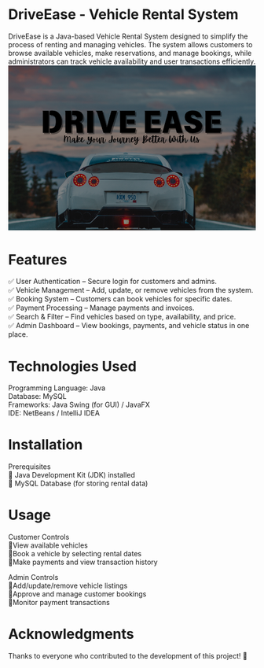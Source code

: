 # DriveEase - Vehicle Rental System
DriveEase is a Java-based Vehicle Rental System designed to simplify the process of renting and managing vehicles. The system allows customers to browse available vehicles, make reservations, and manage bookings, while administrators can track vehicle availability and user transactions efficiently.
![snakeX screenshot](src/backgroundAndicons/7.png)
# Features
✅ User Authentication – Secure login for customers and admins.    
✅ Vehicle Management – Add, update, or remove vehicles from the system.                                       
✅ Booking System – Customers can book vehicles for specific dates.                                                          
✅ Payment Processing – Manage payments and invoices.                                                         
✅ Search & Filter – Find vehicles based on type, availability, and price.                                     
✅ Admin Dashboard – View bookings, payments, and vehicle status in one place.          
# Technologies Used
Programming Language: Java                                                                                                                     
Database: MySQL                                                                                                                    
Frameworks: Java Swing (for GUI) / JavaFX                                                                                  
IDE: NetBeans / IntelliJ IDEA
# Installation
Prerequisites                                                                                                                            
🔹 Java Development Kit (JDK) installed                                                                                          
🔹 MySQL Database (for storing rental data)
# Usage
Customer Controls                                                                                                                             
🔹View available vehicles                                                                                                                   
🔹Book a vehicle by selecting rental dates                                                                                                     
🔹Make payments and view transaction history

Admin Controls                                                                                                                             
🔹Add/update/remove vehicle listings                                                                                                    
🔹Approve and manage customer bookings                                                                                                                
🔹Monitor payment transactions
# Acknowledgments
Thanks to everyone who contributed to the development of this project! 🎉
